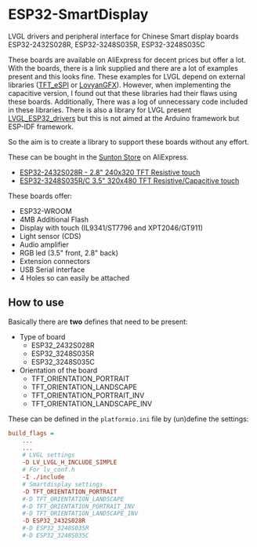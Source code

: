 # ESP32-SmartDisplay

LVGL drivers and peripheral interface for Chinese Smart display boards ESP32-2432S028R, ESP32-3248S035R, ESP32-3248S035C

These boards are available on AliExpress for decent prices but offer a lot.
With the boards, there is a link supplied and there are a lot of examples present and this looks fine.
These examples for LVGL depend on external libraries ([TFT_eSPI](https://github.com/Bodmer/TFT_eSPI) or [LovyanGFX](https://github.com/lovyan03/LovyanGFX)).
However, when implementing the capacitive version, I found out that these libraries had their flaws using these boards.
Additionally, There was a log of unnecessary code included in these libraries.
There is also a library for LVGL present [LVGL_ESP32_drivers](https://github.com/lvgl/lvgl_esp32_drivers) but this is not aimed at the Arduino framework but ESP-IDF framework.

So the aim is to create a library to support these boards without any effort.

These can be bought in the [Sunton Store](https://www.aliexpress.com/store/1100192306) on AliExpress.

- [ESP32-2432S028R - 2.8" 240x320 TFT Resistive touch](https://www.aliexpress.com/item/1005004502250619.html)
- [ESP32-3248S035R/C 3.5" 320x480 TFT Resistive/Capacitive touch](https://www.aliexpress.com/item/1005004632953455.html)

These boards offer:

- ESP32-WROOM
- 4MB Additional Flash
- Display with touch (IL9341/ST7796 and XPT2046/GT911)
- Light sensor (CDS)
- Audio amplifier
- RGB led (3.5" front, 2.8" back)
- Extension connectors
- USB Serial interface
- 4 Holes so can easily be attached

## How to use

Basically there are **two** defines that need to be present:

- Type of board
    - ESP32_2432S028R
    - ESP32_3248S035R
    - ESP32_3248S035C
- Orientation of the board
    - TFT_ORIENTATION_PORTRAIT
    - TFT_ORIENTATION_LANDSCAPE
    - TFT_ORIENTATION_PORTRAIT_INV
    - TFT_ORIENTATION_LANDSCAPE_INV

These can be defined in the ```platformio.ini``` file by (un)define the settings:

```ini
build_flags =
    ...
    ...
    # LVGL settings
    -D LV_LVGL_H_INCLUDE_SIMPLE
    # For lv_conf.h   
    -I ./include
    # Smartdisplay settings 
    -D TFT_ORIENTATION_PORTRAIT
    #-D TFT_ORIENTATION_LANDSCAPE
    #-D TFT_ORIENTATION_PORTRAIT_INV
    #-D TFT_ORIENTATION_LANDSCAPE_INV
    -D ESP32_2432S028R
    #-D ESP32_3248S035R
    #-D ESP32_3248S035C
```
